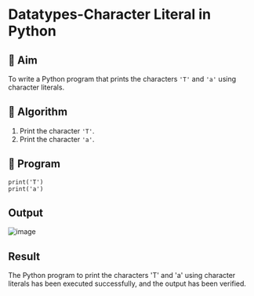 # Datatypes-Character Literal in Python

## 🎯 Aim
To write a Python program that prints the characters `'T'` and `'a'` using character literals.

## 🧠 Algorithm
1. Print the character `'T'`.
2. Print the character `'a'`.

## 🧾 Program
    print('T')
    print('a')

## Output
![image](https://github.com/user-attachments/assets/64f85a8b-f730-4283-9169-1fc82e8e9c38)


## Result
The Python program to print the characters 'T' and 'a' using character literals has been executed successfully, and the output has been verified.

